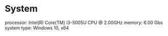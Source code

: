 # System
  processor: Intel(R) Core(TM) i3-5005U CPU @ 2.00GHz
  memory: 6.00 Gbs
  system type: Windows 10, x64
